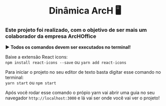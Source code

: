 <h1 align="center">Dinâmica ArcH 🖥</h1>

<h3>Este projeto foi realizado, com o objetivo de ser mais um colaborador da empresa ArcHOffice</h3>

<strong>▶ Todos os comandos devem ser executados no terminal!</strong>

Baixe a extensão React icons: <br>
`npm install react-icons --save` ou `yarn add react-icons`

Para iniciar o projeto no seu editor de texto basta digitar esse comando no terminal:<br>
`yarn start` ou `npm start`

Após você rodar esse comando o própio yarn vai abrir uma guia no seu navegador `http://localhost:3000` e lá vai ser onde você vai ver o projeto!


